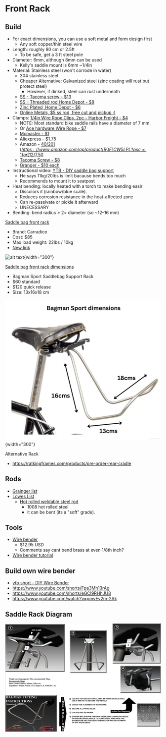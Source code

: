 # Front Rack

## Build 

- For exact dimensions, you can use a soft metal and form design first 
    - Any soft copper/thin steel wire
- Length: roughly 80 cm or 2.5ft 
    - To be safe, get a 3 ft steel pole
- Diameter: 6mm, although 8mm can be used 
    - Kelly's saddle mount is 6mm ~1/4in
- Material: Stainless steel (won't corrode in water)
    - 304 stainless steel
    - Cheaper Alternative: Galvanized steel (zinc coating will rust but protect steel)
        - However, if dinked, steel can rust underneath
    - [SS - Tacoma screw - $13](https://www.tacomascrew.com/Catalog/fasteners/rods-and-studs/round-rod/304-stainless-steel/127-702-1)
    - [SS - Threaded rod Home Depot - $8](https://www.homedepot.com/p/Everbilt-1-4-in-x-3-ft-Stainless-Steel-Coarse-Threaded-Rod-7803/332735299)
    - [Zinc Plated, Home Depot - $6](https://www.homedepot.com/p/Everbilt-1-4-in-x-3-ft-Zinc-Plated-Steel-Solid-Round-Rod-1601/332734030)
    - [Online Metals, $5 ss rod, free cut and pickup :)](https://www.onlinemetals.com/en/buy/stainless-steel/0-25-stainless-round-bar-304-304l-annealed-cold-finish/pid/73)
- Clamps: [1/4in Wire Rope Clips, 2pc - Harbor Freight - $4](https://www.harborfreight.com/2-piece-1-4-quarter-inch-wire-rope-clips-93891.html)
    - NOTE: Most standard bike saddle rails have a diameter of 7 mm.
    - Or [Ace hardware Wire Rope - $7](https://www.acehardware.com/departments/hardware/chain-and-rope/rope-and-chain-accessories/77725)
    - [Mcmaster - $1](https://www.mcmaster.com/30325T63/)
    - [Aliexpress - $1.75](https://www.aliexpress.us/item/3256805937890967.html?mp=1&pdp_npi=5%40dis!USD!USD%201.75!USD%201.75!!USD%201.75!!!%402103146f17553379577858130e5ede!12000035861822735!ct!US!2624340281!!1!0&gatewayAdapt=glo2usa)
    - Amazon - [40/$20](https://www.amazon.com/gp/product/B0F1CW5LPL?psc=1) or [12/$7.50](https://www.amazon.com/gp/product/B0F1CW5LPL?psc=://www.amazon.com/gp/product/B09D79Y4M9)
    - [Tacoma Screw - $8](https://www.tacomascrew.com/Product/552-123)
    - [Granger - $10 each](https://www.grainger.com/product/DAYTON-Wire-Rope-U-Bolt-Clip-1-4-2VKH3)
- Instructional video: [YTB - DIY saddle bag support](https://youtu.be/dy4tRtDtaro)
    - He says 11kg/20lbs is limit bacause bends too much
    - Recommends to mount it to seatpost
- Heat bending: locally heated with a torch to make bending easir
    - Discolors it (rainbow/blue scale).
    - Reduces corrosion resistance in the heat-affected zone 
    - Can re-passivate or pickle it afterward
    - UNECESSARY
- Bending: bend radius ≥ 2× diameter (so ~12–16 mm)

[Saddle bag front rack](https://analogcycles.com/products/carradice-saddle-bag-support)

- Brand: Carradice
- Cost: $85
- Max load weight: 22lbs / 10kg
- [New link](https://builtbyswift.com/products/carridice-bagman-support)

![alt text](../images/saddle-rack.png){width="300"}

[Saddle bag front rack dimensions](https://carradice.co.uk/products/bagman-sport-saddlebag-support-rack)


- Bagman Sport Saddlebag Support Rack
- $60 standard
- $120 quick release
- Size: 13x16x18 cm

![alt text](../images/saddle-rack-dimensions.png){width="300"}

Alternative Rack

- https://ratkingframes.com/products/pre-order-rear-cradle

## Rods

- [Grainger list](https://www.grainger.com/category/raw-materials/metals/carbon-steel/carbon-steel-bars-rods-discs/inch-carbon-steel-rods-discs?attrs=Outside+Diameter%7C1%2F4+in&filters=attrs&searchQuery=steel+rod&sst=4&tv_optin=true)
- [Lowes List](https://www.lowes.com/search?searchTerm=steel%20rod&refinement=2511107848)
    -  [Hot rolled weldable steel rod](https://www.lowes.com/pd/Hillman-1-4-in-dia-x-6-ft-L-Plain-Hot-Rolled-Steel-Weldable-Solid-Round-Rod/3059271)
          -  1008 hot rolled steel
          -  it can be bent (its a "soft" grade).

## Tools

- [Wire bender](https://micromark.com/products/vise-mounted-wire-bender?keyword=Wire%20BENDER)
    - $12.95 USD
    - Comments say cant bend brass at even 1/8th inch?
- [Wire bender tutorial](https://www.youtube.com/watch?v=3QzrwPx9fNs)

## Build own wire bender

- [ytb short - DIY Wire Bender](https://youtube.com/shorts/j8UmDM5gWwU?si=xb-FGSEopVHPf17v)
- https://www.youtube.com/shorts/Fpa3Mh13rAg
- https://www.youtube.com/shorts/eGCl9RHhJU8
- https://www.youtube.com/watch?v=pmvEv2m-2Ak

## Saddle Rack Diagram

![alt text](../images/saddle-rack-diagram.png)
